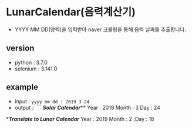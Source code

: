 # LunarCalendar(음력계산기)
- YYYY MM DD(양력)을 입력받아 naver 크롤링을 통해 음력 날짜를 추출합니다.

## version
- python : 3.7.0
- selenium : 3.141.0

## example
- input : `yyyy mm dd : 2019 3 24`
- output : 
&nbsp;```
*********Solar Calendar***********
Year  : 2019
Month : 3
Day   : 24

****Translate to Lunar Calendar***
Year  : 2019
Month : 2
;Day   : 18
```
